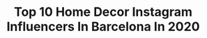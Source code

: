 ---
title: Top 10 Home Decor Instagram Influencers In Barcelona In 2020
description: >-
  Find top home decor Instagram influencers in Barcelona in 2020. Most popular hashtags: #homedecor #yomequedoencasa #stayhome #barcelona.
platform: Instagram
profiles:
  - username: "murfeishun"
    fullname: >-
      Marieta ♋
    location: "Spain"
    followers: 15465
    engagement: 234
    commentsToLikes: 0.010148
    avatar: "https://scontent-ams4-1.cdninstagram.com/v/t51.2885-19/s320x320/71820042_2590207571017545_6665626571505664000_n.jpg?_nc_ht=scontent-ams4-1.cdninstagram.com&_nc_ohc=oOvFCc-Q4tAAX-tWGtc&oh=28353fdc5f792662b4f20ea3e637af03&oe=5EAE685B"
    verified: false
    hashtags: "#chokbarcelona, #2019, #timetosaygoodbye, #cliniquees"
  - username: "dontworrybecamper"
    fullname: >-
      Eric & Mari ✱ Travel Couple
    location: "Spain"
    followers: 23158
    engagement: 609
    commentsToLikes: 0.039251
    avatar: "https://scontent-ams4-1.cdninstagram.com/v/t51.2885-19/s320x320/90742476_201831497907887_1809423284618395648_n.jpg?_nc_ht=scontent-ams4-1.cdninstagram.com&_nc_ohc=0sO_Do-wgUYAX-Rw2Md&oh=e7b3c73527d563ef432d53d17645ec27&oe=5EB9E06D"
    verified: false
    hashtags: "#girona, #vacations, #lightroompresets, #viajar"
  - username: "mumaoi"
    fullname: >-
      Raquel * Home & Kids Inspo
    location: "Spain"
    followers: 9178
    engagement: 652
    commentsToLikes: 0.201873
    avatar: "https://scontent-lhr8-1.cdninstagram.com/v/t51.2885-19/s320x320/89814661_340271066929148_3711312838547996672_n.jpg?_nc_ht=scontent-lhr8-1.cdninstagram.com&_nc_ohc=DtvQ-lYPru8AX9AHLE9&oh=df9e69afef4a338eaed5a36a9a80c28c&oe=5EBA9741"
    verified: false
    hashtags: "#myhome2inspire, #retrokidsroom, #homeinspo, #mamademellizos"
  - username: "lovelihome"
    fullname: >-
      🌿Maria🌿
    location: "Spain"
    followers: 26621
    engagement: 451
    commentsToLikes: 0.064334
    avatar: "https://scontent-atl3-1.cdninstagram.com/v/t51.2885-19/s320x320/74713840_547615586076116_1570060281856393216_n.jpg?_nc_ht=scontent-atl3-1.cdninstagram.com&_nc_ohc=4hj54OvPo58AX-Dxnce&oh=7d8be50a9f3881311b4be2343c97c416&oe=5EB94D19"
    verified: false
    hashtags: "#homedecoration, #interior123, #currentdesignsituation, #decohome"
  - username: "mvesblog"
    fullname: >-
      YANIA PEREIRA
    location: "Spain"
    followers: 26722
    engagement: 159
    commentsToLikes: 0.196815
    avatar: "https://scontent-lhr8-1.cdninstagram.com/v/t51.2885-19/s320x320/71917935_926602331043655_5616546544208576512_n.jpg?_nc_ht=scontent-lhr8-1.cdninstagram.com&_nc_ohc=L75KQjCQsfUAX8hhf_s&oh=38391457d99133dcb8f62eeeb4a7771e&oe=5EBA81C3"
    verified: false
    hashtags: "#metodolev, #barcelona, #dodot, #carnaval"
  - username: "v1kasso"
    fullname: >-
      Vicky Remiss Art 🎨
    location: "Spain"
    followers: 20445
    engagement: 317
    commentsToLikes: 0.042606
    avatar: "https://scontent-ams4-1.cdninstagram.com/v/t51.2885-19/s320x320/24254585_139396256778755_558652181511667712_n.jpg?_nc_ht=scontent-ams4-1.cdninstagram.com&_nc_ohc=4CPt-Jqeqs4AX-_6u0M&oh=f62545d771ce1f87522bb39d2c8dba76&oe=5EBB5238"
    verified: false
    hashtags: "#loveyourspace, #comourexplosion, #artmotivation, #stayathome"
  - username: "adriamolins"
    fullname: >-
      Adria Molins
    location: "Spain"
    followers: 6640
    engagement: 926
    commentsToLikes: 0.054729
    avatar: "https://scontent-amt2-1.cdninstagram.com/v/t51.2885-19/s320x320/66444272_2048546645452425_7588214576370417664_n.jpg?_nc_ht=scontent-amt2-1.cdninstagram.com&_nc_ohc=L-ish648Oa4AX_Y_LBb&oh=2e40bbc8aae4d817dbf78fc4b76ce762&oe=5EB30E23"
    verified: false
    hashtags: "#7edits, #letteringco, #inspirationseed, #halloween"
  - username: "somewhereiwouldliketolive"
    fullname: >-
      Somewhere I Would Like To Live
    location: "Spain"
    followers: 412806
    engagement: 360
    commentsToLikes: 0.005634
    avatar: "https://scontent-ams4-1.cdninstagram.com/v/t51.2885-19/11189243_1659786267578443_1571923130_a.jpg?_nc_ht=scontent-ams4-1.cdninstagram.com&_nc_ohc=8YzUla7Pb2AAX-QcIOq&oh=d6b584b0bff377dd20bcfe55b1150784&oe=5EA4686C"
    verified: false
    hashtags: "#architettura, #view, #comoumacanggu, #pool"
  - username: "theflyingframe"
    fullname: >-
      Theflyingframe
    location: "Spain"
    followers: 7052
    engagement: 1559
    commentsToLikes: 0.208357
    avatar: "https://scontent-lhr8-1.cdninstagram.com/v/t51.2885-19/s320x320/58049274_330637457636012_8265571055418998784_n.jpg?_nc_ht=scontent-lhr8-1.cdninstagram.com&_nc_ohc=7QfpdY1Wav4AX-neymY&oh=a7e2ed7100bb7da4979c01386fe9942f&oe=5EBA0D43"
    verified: false
    hashtags: "#creativetravelcouples, #estaescanarias, #burgosmola, #bestplacestogo"
  - username: "alexanderap94"
    fullname: >-
      A L E X A N Ð E R
    location: "Spain"
    followers: 13370
    engagement: 711
    commentsToLikes: 0.013046
    avatar: "https://scontent-amt2-1.cdninstagram.com/v/t51.2885-19/s320x320/77032342_949351322091166_2532242348977422336_n.jpg?_nc_ht=scontent-amt2-1.cdninstagram.com&_nc_ohc=B97GuKsjY-kAX8GYKVQ&oh=c34ca53f55a6d3c77f712357f3204f22&oe=5EB9E151"
    verified: false
    hashtags: "#guys, #love, #telaviv, #sunnyday"
---